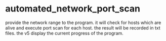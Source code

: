 # automated_network_port_scan
provide the network range to the program. 
it will check for hosts which are alive and execute port scan for each host. 
the result will be recorded in txt files. 
the v5 display the current progress of the program.
